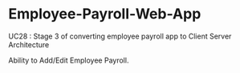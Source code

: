 # Employee-Payroll-Web-App

UC28 : Stage 3 of converting employee payroll app to Client Server Architecture

Ability to Add/Edit Employee Payroll.
